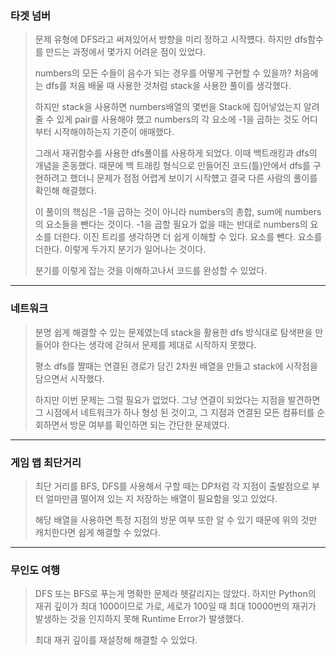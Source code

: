 ### 타겟 넘버

> 문제 유형에 DFS라고 써져있어서 방향을 미리 정하고 시작헀다. 하지만 dfs함수를 만드는 과정에서 몇가지 어려운 점이 있었다.
>
> numbers의 모든 수들이 음수가 되는 경우를 어떻게 구현할 수 있을까? 처음에는 dfs를 처음 배울 때 사용한 것처럼 stack을 사용한 풀이를 생각했다.
>
> 하지만 stack을 사용하면 numbers배열의 몇번을 Stack에 집어넣었는지 알려줄 수 있게 pair를 사용해야 했고 numbers의 각 요소에 -1을 곱하는 것도 어디부터 시작해야하는지 기준이 애매했다.
>
> 그래서 재귀함수를 사용한 dfs풀이를 사용하게 되었다. 이때 백트래킹과 dfs의 개념을 혼동했다. 때문에 백 트래킹 형식으로 만들어진 코드(틀)안에서 dfs를 구현하려고 했더니 문제가 점점 어렵게 보이기 시작헀고 결국 다른 사람의 풀이를 확인해 해결했다.
>
> 이 풀이의 핵심은 -1을 곱하는 것이 아니라 numbers의 총합, sum에 numbers의 요소들을 뺀다는 것이다. -1을 곱할 필요가 없을 때는 반대로 numbers의 요소를 더한다.
> 이진 트리를 생각하면 더 쉽게 이해할 수 있다. 요소를 뺀다. 요소를 더한다. 이렇게 두가지 분기가 일어나는 것이다.
>
> 분기를 이렇게 잡는 것을 이해하고나서 코드를 완성할 수 있었다.

---

### 네트워크

> 분명 쉽게 해결할 수 있는 문제였는데 stack을 활용한 dfs 방식대로 탐색판을 만들어야 한다는 생각에 갇혀서 문제를 제대로 시작하지 못했다.
>
> 평소 dfs를 짤때는 연결된 경로가 담긴 2차원 배열을 만들고 stack에 시작점을 담으면서 시작했다.
>
> 하지만 이번 문제는 그럴 필요가 없었다. 그냥 연결이 되었다는 지점을 발견하면 그 시점에서 네트워크가 하나 형성 된 것이고, 그 지점과 연결된 모든 컴퓨터를 순회하면서 방문 여부를 확인하면 되는 간단한 문제였다.

---

### 게임 맵 최단거리

> 최단 거리를 BFS, DFS를 사용해서 구할 때는 DP처럼 각 지점이 출발점으로 부터 얼마만큼 떨어져 있는 지 저장하는 배열이 필요함을 잊고 있었다.
>
> 해당 배열을 사용하면 특정 지점의 방문 여부 또한 알 수 있기 때문에 위의 것만 캐치한다면 쉽게 해결할 수 있었다.


---

### 무인도 여행

> DFS 또는 BFS로 푸는게 명확한 문제라 헷갈리지는 않았다. 하지만 Python의 재귀 깊이가 최대 1000이므로 가로, 세로가 100일 때 최대 10000번의 재귀가 발생하는 것을 인지하지 못해 Runtime Error가 발생했다.
>
> 최대 재귀 깊이를 재설정해 해결할 수 있었다.
